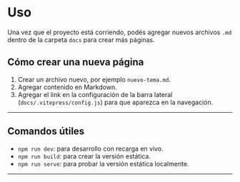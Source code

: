 # Uso

Una vez que el proyecto está corriendo, podés agregar nuevos archivos `.md` dentro de la carpeta `docs` para crear más páginas.

## Cómo crear una nueva página

1. Crear un archivo nuevo, por ejemplo `nuevo-tema.md`.
2. Agregar contenido en Markdown.
3. Agregar el link en la configuración de la barra lateral (`docs/.vitepress/config.js`) para que aparezca en la navegación.

---

## Comandos útiles

- `npm run dev`: para desarrollo con recarga en vivo.
- `npm run build`: para crear la versión estática.
- `npm run serve`: para probar la versión estática localmente.

---
